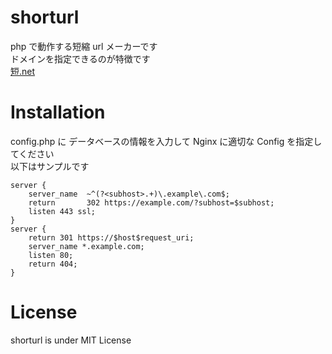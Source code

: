 # shorturl

php で動作する短縮 url メーカーです<br>
ドメインを指定できるのが特徴です<br>
[短.net](https://xn--s7y./ "短.net")<br>

# Installation

config.php に データベースの情報を入力して Nginx に適切な Config を指定してください<br>
以下はサンプルです<br>

```Nginx conf
server {
    server_name  ~^(?<subhost>.+)\.example\.com$;
    return       302 https://example.com/?subhost=$subhost;
    listen 443 ssl;
}
server {
    return 301 https://$host$request_uri;
    server_name *.example.com;
    listen 80;
    return 404;
}

```

# License

shorturl is under MIT License
